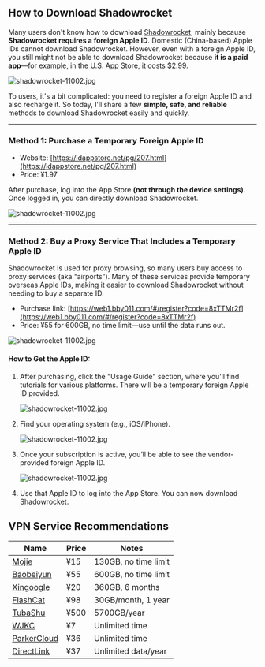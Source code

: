 ## How to Download Shadowrocket

Many users don't know how to download [Shadowrocket](https://shadowrocket.ink/zh), mainly because **Shadowrocket requires a foreign Apple ID**. Domestic (China-based) Apple IDs cannot download Shadowrocket. However, even with a foreign Apple ID, you still might not be able to download Shadowrocket because **it is a paid app**—for example, in the U.S. App Store, it costs \$2.99.

![shadowrocket-11002.jpg](https://shadowrocket.ink/img/shadowrocket小火箭-11001.jpg)

To users, it's a bit complicated: you need to register a foreign Apple ID and also recharge it. So today, I’ll share a few **simple, safe, and reliable** methods to download Shadowrocket easily and quickly.

---

### Method 1: Purchase a Temporary Foreign Apple ID

* Website: [https://idappstore.net/pg/207.html](https://idappstore.net/pg/207.html)
* Price: ¥1.97

After purchase, log into the App Store **(not through the device settings)**. Once logged in, you can directly download Shadowrocket.

![shadowrocket-11002.jpg](https://shadowrocket.ink/img/shadowrocket小火箭-11002.jpg)

---

### Method 2: Buy a Proxy Service That Includes a Temporary Apple ID

Shadowrocket is used for proxy browsing, so many users buy access to proxy services (aka “airports”). Many of these services provide temporary overseas Apple IDs, making it easier to download Shadowrocket without needing to buy a separate ID.

* Purchase link: [https://web1.bby011.com/#/register?code=8xTTMr2f](https://web1.bby011.com/#/register?code=8xTTMr2f)
* Price: ¥55 for 600GB, no time limit—use until the data runs out.

![shadowrocket-11002.jpg](https://shadowrocket.ink/img/shadowrocket小火箭-11003.jpg)

#### How to Get the Apple ID:

1. After purchasing, click the "Usage Guide" section, where you’ll find tutorials for various platforms. There will be a temporary foreign Apple ID provided.

   ![shadowrocket-11002.jpg](https://shadowrocket.ink/img/shadowrocket小火箭-11004.jpg)

2. Find your operating system (e.g., iOS/iPhone).

   ![shadowrocket-11002.jpg](https://shadowrocket.ink/img/shadowrocket小火箭-11005.jpg)

3. Once your subscription is active, you’ll be able to see the vendor-provided foreign Apple ID.

   ![shadowrocket-11002.jpg](https://shadowrocket.ink/img/shadowrocket小火箭-11006.jpg)

4. Use that Apple ID to log into the App Store. You can now download Shadowrocket.


## VPN Service Recommendations

| Name | Price | Notes         |
|------|-------|---------------|
| [Mojie](https://www.mojie.me/#/register?code=BpCuERz0)      | ¥15  | 130GB, no time limit |
| [Baobeiyun](https://web1.bby011.com/#/register?code=8xTTMr2f) | ¥55  | 600GB, no time limit |
| [Xingoogle](https://xingoogle0.cc/auth/register?code=in46IT) | ¥20  | 360GB, 6 months      |
| [FlashCat](https://webinv02.sc-aff.cc/auth/register?code=ZqlwT1UL) | ¥98  | 30GB/month, 1 year   |
| [TubaShu](https://tuboshu.io/auth/register?code=6ulsZW)     | ¥500 | 5700GB/year          |
| [WJKC](https://wjkc66.vip?c=REZUOC)                         | ¥7   | Unlimited time       |
| [ParkerCloud](https://jump.923ka.com/#login?code=Ax6eLJs9)  | ¥36  | Unlimited time       |
| [DirectLink](https://bnb.lat/buy/3)                         | ¥37  | Unlimited data/year  |

